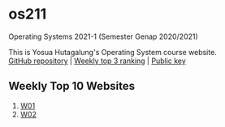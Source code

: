 # os211
Operating Systems 2021-1 (Semester Genap 2020/2021)

This is Yosua Hutagalung's Operating System course website.  
[GitHub repository](https://github.com/yosuahutagalung/os211) | [Weekly top 3 ranking](https://yosuahutagalung.github.io/os211/TXT/myrank.txt) | [Public key](https://yosuahutagalung.github.io/os211/TXT/mypubkey.txt)

## Weekly Top 10 Websites
1. [W01](https://yosuahutagalung.github.io/os211/W01)
2. [W02](https://yosuahutagalung.github.io/os211/W02)